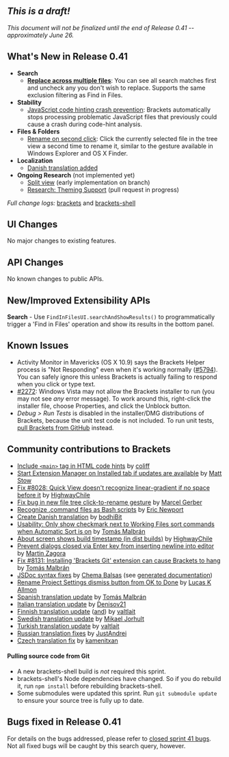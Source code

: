 _This is a draft!_
--------------------
_This document will not be finalized until the end of Release 0.41 -- approximately June 26._

What's New in Release 0.41
--------------------------
* **Search**
    * **[Replace across multiple files](https://trello.com/c/NbNEOs4S/264-replace-across-multiple-files)**: You can see all search matches first and uncheck any you don't wish to replace. Supports the same exclusion filtering as Find in Files.
* **Stability**
    * [JavaScript code hinting crash prevention](https://github.com/adobe/brackets/pull/8155): Brackets automatically stops processing problematic JavaScript files that previously could cause a crash during code-hint analysis.
* **Files & Folders**
    * [Rename on second click](https://github.com/adobe/brackets/issues/1976): Click the currently selected file in the tree view a second time to rename it, similar to the gesture available in Windows Explorer and OS X Finder.
* **Localization**
    * [Danish translation added](https://github.com/adobe/brackets/pull/8237)
* **Ongoing Research** (not implemented yet)
    * [Split view](https://trello.com/c/2DWV5tEX/1277-splitview-migrate-workingset-management-to-mainviewmanager) (early implementation on branch)
    * [Research: Theming Support](https://trello.com/c/LHhAcbcU/1260-c-editor-themes) (pull request in progress)

_Full change logs:_ [brackets](https://github.com/adobe/brackets/compare/sprint-40...sprint-41#commits_bucket) and [brackets-shell](https://github.com/adobe/brackets-shell/compare/sprint-40...sprint-41#commits_bucket)


UI Changes
----------
No major changes to existing features.

API Changes
-----------
No known changes to public APIs.

New/Improved Extensibility APIs
-------------------------------
**Search** - Use `FindInFilesUI.searchAndShowResults()` to programmatically trigger a 'Find in Files' operation and show its results in the bottom panel.

Known Issues
------------
* Activity Monitor in Mavericks (OS X 10.9) says the Brackets Helper process is "Not Responding" even when it's working normally ([#5794](https://github.com/adobe/brackets/issues/5794)). You can safely ignore this unless Brackets is actually failing to respond when you click or type text.
* [#2272](https://github.com/adobe/brackets/issues/2272): Windows Vista may not allow the Brackets installer to run (you may not see _any_ error message). To work around this, right-click the installer file, choose Properties, and click the Unblock button.
* _Debug > Run Tests_ is disabled in the installer/DMG distributions of Brackets, because the unit test code is not included. To run unit tests, [pull Brackets from GitHub](https://github.com/adobe/brackets/wiki/How-to-Hack-on-Brackets#wiki-getcode) instead.


Community contributions to Brackets
-----------------------------------
* [Include `<main>` tag in HTML code hints](https://github.com/adobe/brackets/pull/8020) by [coliff](https://github.com/coliff)
* [Start Extension Manager on Installed tab if updates are available](https://github.com/adobe/brackets/pull/8058) by [Matt Stow](https://github.com/stowball)
* [Fix #8028: Quick View doesn't recognize linear-gradient if no space before it](https://github.com/adobe/brackets/pull/8057) by [HighwayChile](https://github.com/HighwayChile)
* [Fix bug in new file tree click-to-rename gesture](https://github.com/adobe/brackets/pull/8194) by [Marcel Gerber](https://github.com/SAPlayer)
* [Recognize .command files as Bash scripts](https://github.com/adobe/brackets/pull/8129) by [Eric Newport](https://github.com/kethinov)
* [Create Danish translation](https://github.com/adobe/brackets/pull/8237) by [bodhiBit](https://github.com/bodhiBit)
* [Usability: Only show checkmark next to Working Files sort commands when Automatic Sort is on](https://github.com/adobe/brackets/pull/7845) by [Tomás Malbrán](https://github.com/TomMalbran)
* [About screen shows build timestamp (in dist builds)](https://github.com/adobe/brackets/pull/8033) by [HighwayChile](https://github.com/HighwayChile)
* [Prevent dialogs closed via Enter key from inserting newline into editor](https://github.com/adobe/brackets/pull/7493) by [Martin Zagora](https://github.com/zaggino)
* [Fix #8131: Installing 'Brackets Git' extension can cause Brackets to hang](https://github.com/adobe/brackets/pull/8210) by [Tomás Malbrán](https://github.com/TomMalbran)
* [JSDoc syntax fixes](https://github.com/adobe/brackets/pull/8126) by [Chema Balsas](https://github.com/jbalsas) (see [generated documentation](http://brackets.io/docs/current))
* [Rename Project Settings dismiss button from OK to Done](https://github.com/adobe/brackets/pull/7508) by [Lucas K Allmon](https://github.com/LucasKA)
* [Spanish translation update](https://github.com/adobe/brackets/pull/8245) by [Tomás Malbrán](https://github.com/TomMalbran)
* [Italian translation update](https://github.com/adobe/brackets/pull/8061) by [Denisov21](https://github.com/Denisov21)
* [Finnish translation update](https://github.com/adobe/brackets/pull/6243) ([and](https://github.com/adobe/brackets/pull/8229)) by [valtlait](https://github.com/valtlait)
* [Swedish translation update](https://github.com/adobe/brackets/pull/8239) by [Mikael Jorhult](https://github.com/mikaeljorhult)
* [Turkish translation update](https://github.com/adobe/brackets/pull/8230) by [valtlait](https://github.com/valtlait)
* [Russian translation fixes](https://github.com/adobe/brackets/pull/7998) by [JustAndrei](https://github.com/JustAndrei)
* [Czech translation fix](https://github.com/adobe/brackets/pull/8035) by [kamenitxan](https://github.com/kamenitxan)


#### Pulling source code from Git
* A new brackets-shell build is _not_ required this sprint.
* brackets-shell's Node dependencies have changed. So if you do rebuild it, run `npm install` before rebuilding brackets-shell.
* Some submodules were updated this sprint. Run `git submodule update` to ensure your source tree is fully up to date.


Bugs fixed in Release 0.41
--------------------------
For details on the bugs addressed, please refer to [closed sprint 41 bugs](https://github.com/adobe/brackets/issues?labels=&milestone=29&state=closed). Not all fixed bugs will be caught by this search query, however.